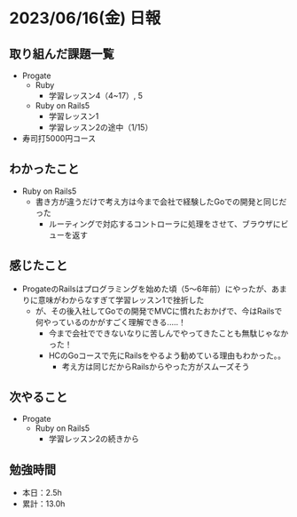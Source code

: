 # 2023/06/16(金) 日報

## 取り組んだ課題一覧

- Progate
  - Ruby
    - 学習レッスン4（4~17）, 5
  - Ruby on Rails5
    - 学習レッスン1
    - 学習レッスン2の途中（1/15）
- 寿司打5000円コース

## わかったこと

- Ruby on Rails5
  - 書き方が違うだけで考え方は今まで会社で経験したGoでの開発と同じだった
    - ルーティングで対応するコントローラに処理をさせて、ブラウザにビューを返す

## 感じたこと

- ProgateのRailsはプログラミングを始めた頃（5〜6年前）にやったが、あまりに意味がわからなすぎて学習レッスン1で挫折した
  - が、その後入社してGoでの開発でMVCに慣れたおかげで、今はRailsで何やっているのかがすごく理解できる.....！
    - 今まで会社でできないなりに苦しんでやってきたことも無駄じゃなかった！
    - HCのGoコースで先にRailsをやるよう勧めている理由もわかった。。
      - 考え方は同じだからRailsからやった方がスムーズそう

## 次やること

- Progate
  - Ruby on Rails5
    - 学習レッスン2の続きから

## 勉強時間

- 本日：2.5h
- 累計：13.0h

